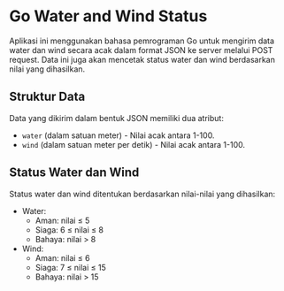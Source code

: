 # Go Water and Wind Status

Aplikasi ini menggunakan bahasa pemrograman Go untuk mengirim data water dan wind secara acak dalam format JSON ke server melalui POST request. Data ini juga akan mencetak status water dan wind berdasarkan nilai yang dihasilkan.

## Struktur Data

Data yang dikirim dalam bentuk JSON memiliki dua atribut:

- `water` (dalam satuan meter) - Nilai acak antara 1-100.
- `wind` (dalam satuan meter per detik) - Nilai acak antara 1-100.

## Status Water dan Wind

Status water dan wind ditentukan berdasarkan nilai-nilai yang dihasilkan:

- Water:
  - Aman: nilai ≤ 5
  - Siaga: 6 ≤ nilai ≤ 8
  - Bahaya: nilai > 8
- Wind:
  - Aman: nilai ≤ 6
  - Siaga: 7 ≤ nilai ≤ 15
  - Bahaya: nilai > 15

